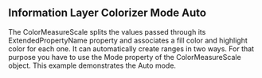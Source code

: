 ## Information Layer Colorizer Mode Auto
The ColorMeasureScale splits the values passed through its ExtendedPropertyName property and associates a fill color and highlight color for each one. It can automatically create ranges in two ways. For that purpose you have to use the Mode property of the ColorMeasureScale object. This example demonstrates the Auto mode.

[//]: <keywords:MapShapeReader, ShapeFillCollection, ColorMeasureScale, ExtendedPropertyName> 